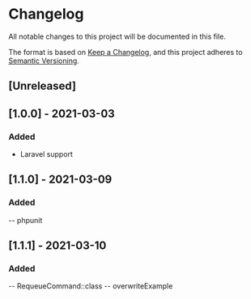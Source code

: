 # Changelog
All notable changes to this project will be documented in this file.

The format is based on [Keep a Changelog](https://keepachangelog.com/en/1.0.0/),
and this project adheres to [Semantic Versioning](https://semver.org/spec/v2.0.0.html).

## [Unreleased]

## [1.0.0] - 2021-03-03

### Added
- Laravel support

## [1.1.0] - 2021-03-09

### Added
-- phpunit

## [1.1.1] - 2021-03-10

### Added
-- RequeueCommand::class
-- overwriteExample
